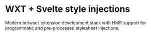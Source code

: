# WXT + Svelte style injections

Modern browser extension development stack with HMR support for
programmatic and pre-processed stylesheet injections.
